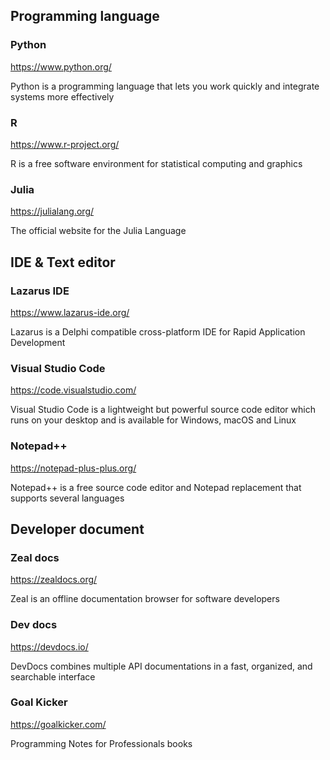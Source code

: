 ## Programming language
### Python
https://www.python.org/

Python is a programming language that lets you work quickly and integrate systems more effectively

### R
https://www.r-project.org/

R is a free software environment for statistical computing and graphics

### Julia
https://julialang.org/

The official website for the Julia Language

## IDE & Text editor
### Lazarus IDE
https://www.lazarus-ide.org/ 

Lazarus is a Delphi compatible cross-platform IDE for Rapid Application Development 

### Visual Studio Code
https://code.visualstudio.com/

Visual Studio Code is a lightweight but powerful source code editor which runs on your desktop and is available for Windows, macOS and Linux

### Notepad++
https://notepad-plus-plus.org/

Notepad++ is a free source code editor and Notepad replacement that supports several languages

## Developer document
### Zeal docs
https://zealdocs.org/

Zeal is an offline documentation browser for software developers

### Dev docs
https://devdocs.io/

DevDocs combines multiple API documentations in a fast, organized, and searchable interface

### Goal Kicker
https://goalkicker.com/

Programming Notes for Professionals books

